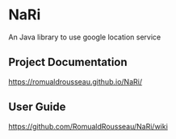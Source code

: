 # NaRi

An Java library to use google location service

## Project Documentation
https://romualdrousseau.github.io/NaRi/

## User Guide
https://github.com/RomualdRousseau/NaRi/wiki
